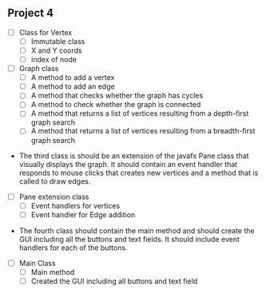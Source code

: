 ## Project 4
- [ ] Class for Vertex
    - [ ] Immutable class
    - [ ] X and Y coords
    - [ ] index of node

- [ ] Graph class
    - [ ] A method to add a vertex
    - [ ] A method to add an edge
    - [ ] A method that checks whether the graph has cycles
    - [ ] A method to check whether the graph is connected
    - [ ] A method that returns a list of vertices resulting from a depth-first graph search
    - [ ] A method that returns a list of vertices resulting from a breadth-first graph search

- The third class is should be an extension of the javafx Pane class that visually displays the
graph. It should contain an event handler that responds to mouse clicks that creates new vertices
and a method that is called to draw edges.

- [ ] Pane extension class
    - [ ] Event handlers for vertices
    - [ ] Event handler for Edge addition

- The fourth class should contain the main method and should create the GUI including all the
buttons and text fields. It should include event handlers for each of the buttons.

- [ ] Main Class
    - [ ] Main method
    - [ ] Created the GUI including all buttons and text field